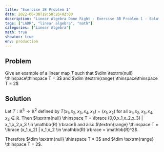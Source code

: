 ```yaml
---
title: "Exercise 3B Problem 1"
date: 2022-06-30T19:58:26+02:00
description: "Linear Algebra Done Right - Exercise 3B Problem 1 - Solution"
tags: ["LADR", "linear algebra", "math"]
categories: ["Linear Algebra"]
math: true
showtoc: true
env: production
---
```


## Problem
Give an example of a linear map $T$ such that $\dim \textrm{null} \thinspace\thinspace T = 3$ and $\dim \textrm{range} \thinspace\thinspace T = 2$


## Solution
Let $T: \mathbb{R}^5 \to \mathbb{R}^2$ defined by $T(x_1, x_2, x_3, x_4, x_5) = (x_1,x_2)$ for all $x_1, x_2, x_3, x_4, x_5 \in \mathbb{R}$. Then $\textrm{null} \thinspace T = \lbrace (0,0,x_1,x_2,x_3) | x_1,x_2,x_3 \in \mathbb{R} \rbrace$ and also $\textrm{range} \thinspace T = \lbrace (x_1,x_2) | x_1,x_2 \in \mathbb{R} \rbrace = \mathbb{R}^2$. 

Therefore $\dim \textrm{null} \thinspace T = 3$ and $\dim \textrm{range} \thinspace T = 2$.


